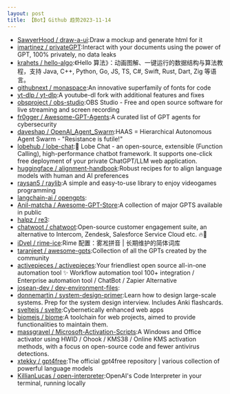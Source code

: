 ```yaml
---
layout: post
title: 【Bot】Github 趋势2023-11-14
---
```


* [SawyerHood / draw-a-ui](https://github.com/SawyerHood/draw-a-ui):Draw a mockup and generate html for it
* [imartinez / privateGPT](https://github.com/imartinez/privateGPT):Interact with your documents using the power of GPT, 100% privately, no data leaks
* [krahets / hello-algo](https://github.com/krahets/hello-algo):《Hello 算法》：动画图解、一键运行的数据结构与算法教程，支持 Java, C++, Python, Go, JS, TS, C#, Swift, Rust, Dart, Zig 等语言。
* [githubnext / monaspace](https://github.com/githubnext/monaspace):An innovative superfamily of fonts for code
* [yt-dlp / yt-dlp](https://github.com/yt-dlp/yt-dlp):A youtube-dl fork with additional features and fixes
* [obsproject / obs-studio](https://github.com/obsproject/obs-studio):OBS Studio - Free and open source software for live streaming and screen recording
* [fr0gger / Awesome-GPT-Agents](https://github.com/fr0gger/Awesome-GPT-Agents):A curated list of GPT agents for cybersecurity
* [daveshap / OpenAI_Agent_Swarm](https://github.com/daveshap/OpenAI_Agent_Swarm):HAAS = Hierarchical Autonomous Agent Swarm - "Resistance is futile!"
* [lobehub / lobe-chat](https://github.com/lobehub/lobe-chat):🤖 Lobe Chat - an open-source, extensible (Function Calling), high-performance chatbot framework. It supports one-click free deployment of your private ChatGPT/LLM web application.
* [huggingface / alignment-handbook](https://github.com/huggingface/alignment-handbook):Robust recipes for to align language models with human and AI preferences
* [raysan5 / raylib](https://github.com/raysan5/raylib):A simple and easy-to-use library to enjoy videogames programming
* [langchain-ai / opengpts](https://github.com/langchain-ai/opengpts):
* [Anil-matcha / Awesome-GPT-Store](https://github.com/Anil-matcha/Awesome-GPT-Store):A collection of major GPTS available in public
* [halpz / re3](https://github.com/halpz/re3):
* [chatwoot / chatwoot](https://github.com/chatwoot/chatwoot):Open-source customer engagement suite, an alternative to Intercom, Zendesk, Salesforce Service Cloud etc. 🔥💬
* [iDvel / rime-ice](https://github.com/iDvel/rime-ice):Rime 配置：雾凇拼音 | 长期维护的简体词库
* [taranjeet / awesome-gpts](https://github.com/taranjeet/awesome-gpts):Collection of all the GPTs created by the community
* [activepieces / activepieces](https://github.com/activepieces/activepieces):Your friendliest open source all-in-one automation tool ✨ Workflow automation tool 100+ integration / Enterprise automation tool / ChatBot / Zapier Alternative
* [josean-dev / dev-environment-files](https://github.com/josean-dev/dev-environment-files):
* [donnemartin / system-design-primer](https://github.com/donnemartin/system-design-primer):Learn how to design large-scale systems. Prep for the system design interview. Includes Anki flashcards.
* [sveltejs / svelte](https://github.com/sveltejs/svelte):Cybernetically enhanced web apps
* [biomejs / biome](https://github.com/biomejs/biome):A toolchain for web projects, aimed to provide functionalities to maintain them.
* [massgravel / Microsoft-Activation-Scripts](https://github.com/massgravel/Microsoft-Activation-Scripts):A Windows and Office activator using HWID / Ohook / KMS38 / Online KMS activation methods, with a focus on open-source code and fewer antivirus detections.
* [xtekky / gpt4free](https://github.com/xtekky/gpt4free):The official gpt4free repository | various collection of powerful language models
* [KillianLucas / open-interpreter](https://github.com/KillianLucas/open-interpreter):OpenAI's Code Interpreter in your terminal, running locally
